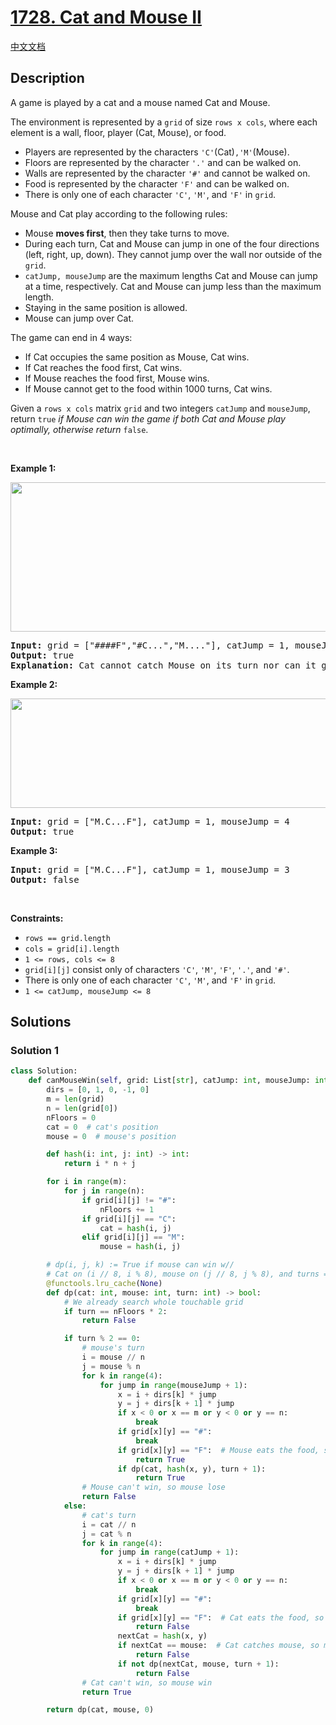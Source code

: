# [1728. Cat and Mouse II](https://leetcode.com/problems/cat-and-mouse-ii)

[中文文档](/solution/1700-1799/1728.Cat%20and%20Mouse%20II/README.md)

<!-- tags:Graph,Topological Sort,Memoization,Array,Math,Dynamic Programming,Game Theory,Matrix -->

## Description

<p>A game is played by a cat and a mouse named Cat and Mouse.</p>

<p>The environment is represented by a <code>grid</code> of size <code>rows x cols</code>, where each element is a wall, floor, player (Cat, Mouse), or food.</p>

<ul>
	<li>Players are represented by the characters <code>&#39;C&#39;</code>(Cat)<code>,&#39;M&#39;</code>(Mouse).</li>
	<li>Floors are represented by the character <code>&#39;.&#39;</code> and can be walked on.</li>
	<li>Walls are represented by the character <code>&#39;#&#39;</code> and cannot be walked on.</li>
	<li>Food is represented by the character <code>&#39;F&#39;</code> and can be walked on.</li>
	<li>There is only one of each character <code>&#39;C&#39;</code>, <code>&#39;M&#39;</code>, and <code>&#39;F&#39;</code> in <code>grid</code>.</li>
</ul>

<p>Mouse and Cat play according to the following rules:</p>

<ul>
	<li>Mouse <strong>moves first</strong>, then they take turns to move.</li>
	<li>During each turn, Cat and Mouse can jump in one of the four directions (left, right, up, down). They cannot jump over the wall nor outside of the <code>grid</code>.</li>
	<li><code>catJump, mouseJump</code> are the maximum lengths Cat and Mouse can jump at a time, respectively. Cat and Mouse can jump less than the maximum length.</li>
	<li>Staying in the same position is allowed.</li>
	<li>Mouse can jump over Cat.</li>
</ul>

<p>The game can end in 4 ways:</p>

<ul>
	<li>If Cat occupies the same position as Mouse, Cat wins.</li>
	<li>If Cat reaches the food first, Cat wins.</li>
	<li>If Mouse reaches the food first, Mouse wins.</li>
	<li>If Mouse cannot get to the food within 1000 turns, Cat wins.</li>
</ul>

<p>Given a <code>rows x cols</code> matrix <code>grid</code> and two integers <code>catJump</code> and <code>mouseJump</code>, return <code>true</code><em> if Mouse can win the game if both Cat and Mouse play optimally, otherwise return </em><code>false</code>.</p>

<p>&nbsp;</p>
<p><strong class="example">Example 1:</strong></p>
<img alt="" src="./images/sample_111_1955.png" style="width: 580px; height: 239px;" />
<pre>
<strong>Input:</strong> grid = [&quot;####F&quot;,&quot;#C...&quot;,&quot;M....&quot;], catJump = 1, mouseJump = 2
<strong>Output:</strong> true
<strong>Explanation:</strong> Cat cannot catch Mouse on its turn nor can it get the food before Mouse.
</pre>

<p><strong class="example">Example 2:</strong></p>
<img alt="" src="./images/sample_2_1955.png" style="width: 580px; height: 175px;" />
<pre>
<strong>Input:</strong> grid = [&quot;M.C...F&quot;], catJump = 1, mouseJump = 4
<strong>Output:</strong> true
</pre>

<p><strong class="example">Example 3:</strong></p>

<pre>
<strong>Input:</strong> grid = [&quot;M.C...F&quot;], catJump = 1, mouseJump = 3
<strong>Output:</strong> false
</pre>

<p>&nbsp;</p>
<p><strong>Constraints:</strong></p>

<ul>
	<li><code>rows == grid.length</code></li>
	<li><code>cols = grid[i].length</code></li>
	<li><code>1 &lt;= rows, cols &lt;= 8</code></li>
	<li><code>grid[i][j]</code> consist only of characters <code>&#39;C&#39;</code>, <code>&#39;M&#39;</code>, <code>&#39;F&#39;</code>, <code>&#39;.&#39;</code>, and <code>&#39;#&#39;</code>.</li>
	<li>There is only one of each character <code>&#39;C&#39;</code>, <code>&#39;M&#39;</code>, and <code>&#39;F&#39;</code> in <code>grid</code>.</li>
	<li><code>1 &lt;= catJump, mouseJump &lt;= 8</code></li>
</ul>

## Solutions

### Solution 1

<!-- tabs:start -->

```python
class Solution:
    def canMouseWin(self, grid: List[str], catJump: int, mouseJump: int) -> bool:
        dirs = [0, 1, 0, -1, 0]
        m = len(grid)
        n = len(grid[0])
        nFloors = 0
        cat = 0  # cat's position
        mouse = 0  # mouse's position

        def hash(i: int, j: int) -> int:
            return i * n + j

        for i in range(m):
            for j in range(n):
                if grid[i][j] != "#":
                    nFloors += 1
                if grid[i][j] == "C":
                    cat = hash(i, j)
                elif grid[i][j] == "M":
                    mouse = hash(i, j)

        # dp(i, j, k) := True if mouse can win w//
        # Cat on (i // 8, i % 8), mouse on (j // 8, j % 8), and turns = k
        @functools.lru_cache(None)
        def dp(cat: int, mouse: int, turn: int) -> bool:
            # We already search whole touchable grid
            if turn == nFloors * 2:
                return False

            if turn % 2 == 0:
                # mouse's turn
                i = mouse // n
                j = mouse % n
                for k in range(4):
                    for jump in range(mouseJump + 1):
                        x = i + dirs[k] * jump
                        y = j + dirs[k + 1] * jump
                        if x < 0 or x == m or y < 0 or y == n:
                            break
                        if grid[x][y] == "#":
                            break
                        if grid[x][y] == "F":  # Mouse eats the food, so mouse win
                            return True
                        if dp(cat, hash(x, y), turn + 1):
                            return True
                # Mouse can't win, so mouse lose
                return False
            else:
                # cat's turn
                i = cat // n
                j = cat % n
                for k in range(4):
                    for jump in range(catJump + 1):
                        x = i + dirs[k] * jump
                        y = j + dirs[k + 1] * jump
                        if x < 0 or x == m or y < 0 or y == n:
                            break
                        if grid[x][y] == "#":
                            break
                        if grid[x][y] == "F":  # Cat eats the food, so mouse lose
                            return False
                        nextCat = hash(x, y)
                        if nextCat == mouse:  # Cat catches mouse, so mouse lose
                            return False
                        if not dp(nextCat, mouse, turn + 1):
                            return False
                # Cat can't win, so mouse win
                return True

        return dp(cat, mouse, 0)
```

<!-- tabs:end -->

<!-- end -->
